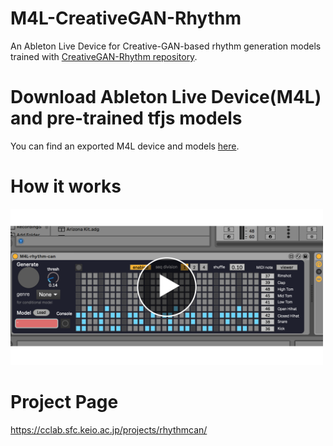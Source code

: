 # M4L-CreativeGAN-Rhythm

An Ableton Live Device for Creative-GAN-based rhythm generation models trained with [CreativeGAN-Rhythm repository](https://github.com/naotokui/CreativeGAN-Rhythm).

# Download Ableton Live Device(M4L) and pre-trained tfjs models
You can find an exported M4L device and models [here](https://github.com/naotokui/M4L-CreativeGAN-Rhythm/tree/master/releases). 

# How it works
<a href="https://youtu.be/o-iq8vNWwO0
"><img src="https://github.com/naotokui/M4L-CreativeGAN-Rhythm/blob/master/images/abletonlive.png?raw=true&retry=2" width="500px"></a>


# Project Page
https://cclab.sfc.keio.ac.jp/projects/rhythmcan/
